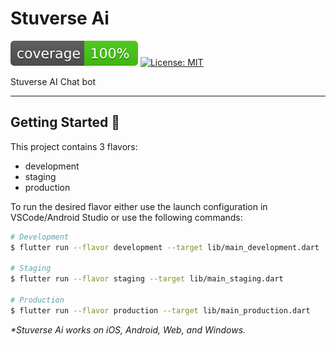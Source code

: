 # Stuverse Ai

![coverage][coverage_badge]
[![License: MIT][license_badge]][license_link]

Stuverse AI Chat bot

---

## Getting Started 🚀

This project contains 3 flavors:

- development
- staging
- production

To run the desired flavor either use the launch configuration in VSCode/Android Studio or use the following commands:

```sh
# Development
$ flutter run --flavor development --target lib/main_development.dart

# Staging
$ flutter run --flavor staging --target lib/main_staging.dart

# Production
$ flutter run --flavor production --target lib/main_production.dart
```

_\*Stuverse Ai works on iOS, Android, Web, and Windows._



[coverage_badge]: coverage_badge.svg

[license_badge]: https://img.shields.io/badge/license-MIT-blue.svg
[license_link]: https://opensource.org/licenses/MIT


